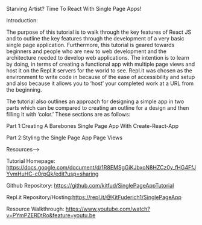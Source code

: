 Starving Artist? Time To React With Single Page Apps! 

Introduction: 

The purpose of this tutorial is to walk through the key features of React JS and to outline the key features through the development of a very basic single page application. Furthermore, this tutorial is geared towards beginners and people who are new to web development and the architecture needed to develop web applications. The intention is to learn by doing, in terms of creating a functional app with multiple page views and host it on the Repl.it servers for the world to see. Repl.it was chosen as the environment to write code in because of the ease of accessibility and setup and also because it allows you to ‘host’ your completed work at a URL from the beginning. 

The tutorial also outlines an approach for designing a simple app in two parts which can be compared to creating an outline for a design and then filling it with ‘color.’ These sections are as follows:

Part 1:Creating A Barebones Single Page App With Create-React-App

Part 2:Styling the Single Page App Page Views

Resources-->

Tutorial Homepage: https://docs.google.com/document/d/1R8EMSgGiKJbxoN8HZCz0y_fHG4FfJYvmHuHC-c0rpQk/edit?usp=sharing

Github Repository: https://github.com/kitfud/SinglePageAppTutorial

Repl.it Repository/Hosting:https://repl.it/@KitFuderich1/SinglePageApp

Resource Walkthrough: https://www.youtube.com/watch?v=PYmPZERDtRo&feature=youtu.be
